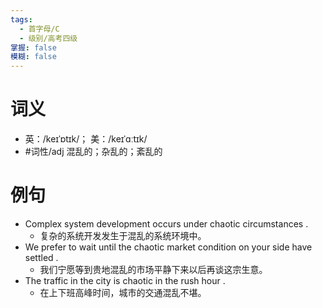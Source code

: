 ```yaml
---
tags:
  - 首字母/C
  - 级别/高考四级
掌握: false
模糊: false
---
```

# 词义
- 英：/keɪˈɒtɪk/； 美：/keɪˈɑːtɪk/
- #词性/adj  混乱的；杂乱的；紊乱的
# 例句
- Complex system development occurs under chaotic circumstances .
	- 复杂的系统开发发生于混乱的系统环境中。
- We prefer to wait until the chaotic market condition on your side have settled .
	- 我们宁愿等到贵地混乱的市场平静下来以后再谈这宗生意。
- The traffic in the city is chaotic in the rush hour .
	- 在上下班高峰时间，城市的交通混乱不堪。
